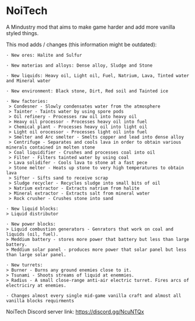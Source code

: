 # NoiTech
A Mindustry mod that aims to make game harder and add more vanilla styled things.

This mod adds / changes (this information might be outdated):

	· New ores: Halite and Sulfur

	· New materias and alloys: Dense alloy, Sludge and Stone

	· New liquids: Heavy oil, Light oil, Fuel, Natrium, Lava, Tinted water and Mineral water

	· New environment: Black stone, Dirt, Red soil and Tainted ice

	· New factories:
	 > Condesner - Slowly condensates water from the atmosphere
	 > Tainter - Taints water by using spore pods
	 > Oil refinery - Processes raw oil into heavy oil
	 > Heavy oil processor - Processes heavy oil into fuel
	 > Chemical plant - Processes heavy oil into light oil
	 > Light oil orocessor - Processes light oil into fuel
	 > Smelter and Arc smelter - Smelts copper and lead into dense alloy
	 > Centrifuge - Separates and cools lava in order to obtain various minerals contained in molten stone
	 > Coal liquidifier - Crushes and processes coal into oil
	 > Filter - Filters tainted water by using coal
	 > Lava solidifer - Cools lava to stone at a fast pece
	 > Stone melter - Heats up stone to very high temperatures to obtain lava
	 > Sifter - Sifts sand to receive scrap
	 > Sludge recycler - Recycles sludge into small bits of oil
	 > Natrium extractor - Extracts natrium from halite
	 > Mineral extractor - Extracts salt from mineral water
	 > Rock crusher - Crushes stone into sand

	· New liquid blocks: 
	> Liquid distributor

	· New power blocks: 
	> Liquid combustion generators - Genrators that work on coal and liquids (oil, fuel).
	> Meddium battery - stores more power that battery but less than large battery.
	> Meddium solar panel - produces more power that solar panel but less than large solar panel.

	· New turrets:
	> Burner - Burns any ground enemies close to it.
	> Tsunami - Shoots streams of liquid at enemmies.
	> Radius - A small close-range anti-air electric turret. Fires arcs of electriciry at enemies.
	
	· Changes almost every single mid-game vanilla craft and almost all vanilla blocks requirments

NoiTech Discord server link: https://discord.gg/NcuNTQx